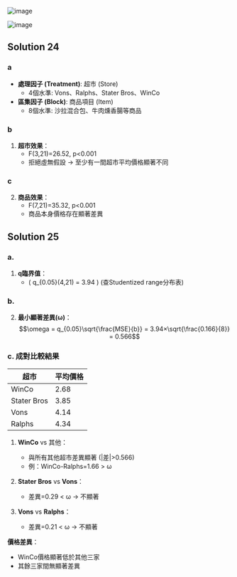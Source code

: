 ![image](https://github.com/user-attachments/assets/91905e3e-4fd2-4f08-a27e-be7d8a3b261b)

![image](https://github.com/user-attachments/assets/173e9e60-340a-4b22-9007-56bae6d11863)

## Solution 24
### a
- **處理因子 (Treatment)**: 超市 (Store)  
  - 4個水準: Vons、Ralphs、Stater Bros、WinCo
- **區集因子 (Block)**: 商品項目 (Item)  
  - 8個水準: 沙拉混合包、牛肉燻香腸等商品


### b
1. **超市效果**：
   - F(3,21)=26.52, p<0.001
   - 拒絕虛無假設 → 至少有一間超市平均價格顯著不同

### c
2. **商品效果**：
   - F(7,21)=35.32, p<0.001
   - 商品本身價格存在顯著差異

## Solution 25
### a.
1. **q臨界值**：  
   - \( q_{0.05}(4,21) = 3.94 \) (查Studentized range分布表)

### b.
2. **最小顯著差異(ω)**：  
  $$\omega = q_{0.05}\sqrt{\frac{MSE}{b}} = 3.94×\sqrt{\frac{0.166}{8}} = 0.566$$

### c. 成對比較結果

| 超市 | 平均價格 | 
|------|----------|
| WinCo | 2.68 |
| Stater Bros | 3.85 |
| Vons | 4.14 |
| Ralphs | 4.34 |


1. **WinCo** vs 其他：
   - 與所有其他超市差異顯著 (|差|>0.566)
   - 例：WinCo-Ralphs=1.66 > ω

2. **Stater Bros** vs **Vons**：
   - 差異=0.29 < ω → 不顯著

3. **Vons** vs **Ralphs**：
   - 差異=0.21 < ω → 不顯著
  
  **價格差異**：
   - WinCo價格顯著低於其他三家
   - 其餘三家間無顯著差異

